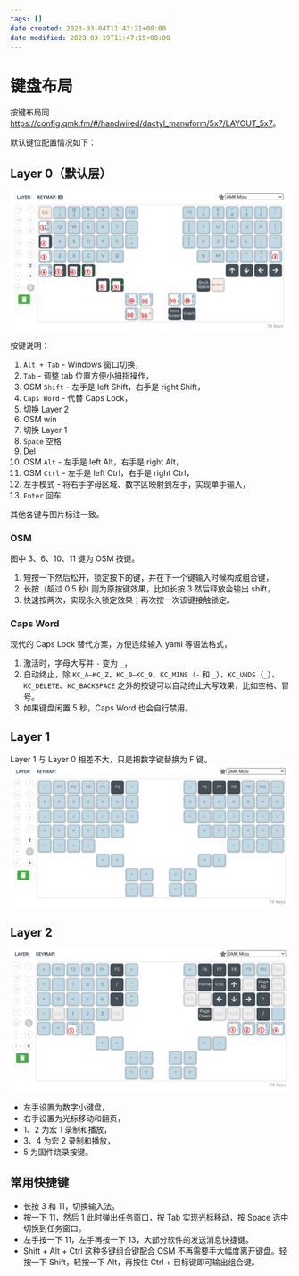 ```yaml
---
tags: []
date created: 2023-03-04T11:43:21+08:00
date modified: 2023-03-19T11:47:15+08:00
---
```


# 键盘布局

按键布局同<https://config.qmk.fm/#/handwired/dactyl_manuform/5x7/LAYOUT_5x7>。

默认键位配置情况如下：

## Layer 0（默认层）

![](../_assets/键盘布局_files/Pasted%20image%2020230304120211.png)

按键说明：

1. `Alt + Tab` - Windows 窗口切换，
2. `Tab` - 调整 tab 位置方便小拇指操作，
3. OSM `Shift` - 左手是 left Shift，右手是 right Shift，
4. `Caps Word` - 代替 Caps Lock，
5. 切换 Layer 2
6. OSM win
7. 切换 Layer 1
8. `Space` 空格
9. Del
10. OSM `Alt` - 左手是 left Alt，右手是 right Alt，
11. OSM `Ctrl` - 左手是 left Ctrl，右手是 right Ctrl，
12. 左手模式 - 将右手字母区域、数字区映射到左手，实现单手输入，
13. `Enter` 回车

其他各键与图片标注一致。

### OSM

图中 3、6、10、11 键为 OSM 按键。

1. 短按一下然后松开，锁定按下的键，并在下一个键输入时候构成组合键，
2. 长按（超过 0.5 秒) 则为原按键效果，比如长按 3 然后释放会输出 shift，
3. 快速按两次，实现永久锁定效果；再次按一次该键接触锁定。

### Caps Word

现代的 Caps Lock 替代方案，方便连续输入 yaml 等语法格式，

1. 激活时，字母大写并 `-` 变为 `_`，
2. 自动终止，除 `KC_A–KC_Z`、`KC_0–KC_9`、`KC_MINS`（`-` 和 `_`）、`KC_UNDS`（`_`）、`KC_DELETE`、`KC_BACKSPACE` 之外的按键可以自动终止大写效果，比如空格、冒号。
3. 如果键盘闲置 5 秒，Caps Word 也会自行禁用。

## Layer 1

Layer 1 与 Layer 0 相差不大，只是把数字键替换为 F 键。
![](../_assets/键盘布局_files/Pasted%20image%2020230304120551.png)

## Layer 2

![](../_assets/键盘布局_files/Pasted%20image%2020230304121655.png)

* 左手设置为数字小键盘，
* 右手设置为光标移动和翻页，
* 1、2 为宏 1 录制和播放，
* 3、4 为宏 2 录制和播放，
* 5 为固件烧录按键。

## 常用快捷键

* 长按 3 和 11，切换输入法。
* 按一下 11，然后 1 此时弹出任务窗口，按 Tab 实现光标移动，按 Space 选中切换到任务窗口。
* 左手按一下 11，左手再按一下 13，大部分软件的发送消息快捷键。
* Shift + Alt + Ctrl 这种多键组合键配合 OSM 不再需要手大幅度离开键盘。轻按一下 Shift，轻按一下 Alt，再按住 Ctrl + 目标键即可输出组合键。
